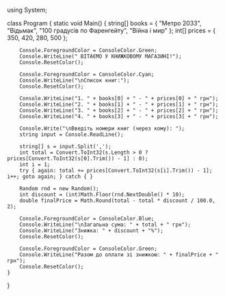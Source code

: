 using System;

class Program
{
    static void Main()
    {
        string[] books = { "Метро 2033", "Відьмак", "100 градусів по Фаренгейту", "Війна і мир" };
        int[] prices = { 350, 420, 280, 500 };

        Console.ForegroundColor = ConsoleColor.Green;
        Console.WriteLine(" ВІТАЄМО У КНИЖКОВОМУ МАГАЗИНІ!");
        Console.ResetColor();

        Console.ForegroundColor = ConsoleColor.Cyan;
        Console.WriteLine("\nСписок книг:");
        Console.ResetColor();

        Console.WriteLine("1. " + books[0] + " - " + prices[0] + " грн");
        Console.WriteLine("2. " + books[1] + " - " + prices[1] + " грн");
        Console.WriteLine("3. " + books[2] + " - " + prices[2] + " грн");
        Console.WriteLine("4. " + books[3] + " - " + prices[3] + " грн");

        Console.Write("\nВведіть номери книг (через кому): ");
        string input = Console.ReadLine();

        string[] s = input.Split(',');
        int total = Convert.ToInt32(s.Length > 0 ? prices[Convert.ToInt32(s[0].Trim()) - 1] : 0);
        int i = 1;
        try { again: total += prices[Convert.ToInt32(s[i].Trim()) - 1]; i++; goto again; } catch { }

        Random rnd = new Random();
        int discount = (int)Math.Floor(rnd.NextDouble() * 10);
        double finalPrice = Math.Round(total - total * discount / 100.0, 2);

        Console.ForegroundColor = ConsoleColor.Blue;
        Console.WriteLine("\nЗагальна сума: " + total + " грн");
        Console.WriteLine("Знижка: " + discount + "%");
        Console.ResetColor();

        Console.ForegroundColor = ConsoleColor.Green;
        Console.WriteLine("Разом до оплати зі знижкою: " + finalPrice + " грн");
        Console.ResetColor();
    }
}
